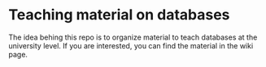 # Teaching material on databases

The idea behing this repo is to organize material to teach databases at the university level. If you are interested, you can find the material in the wiki page.
